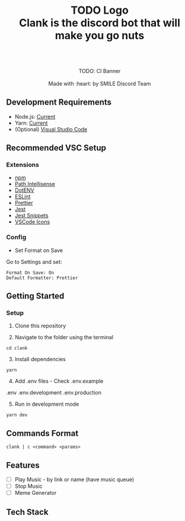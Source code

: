 <h1 align="center">
  TODO Logo
  <br>
    Clank is the discord bot that will make you go nuts
  <br>
  <br>
</h1>

<p align="center">
  <br>
  TODO: CI Banner
  <br>
  <br>
  Made with :heart: by SMILE Discord Team
</p>

## Development Requirements

- Node.js: [Current](https://nodejs.org/en/)
- Yarn: [Current](https://classic.yarnpkg.com/lang/en/docs/install)
- (Optional) [Visual Studio Code](https://code.visualstudio.com/)

## Recommended VSC Setup

### Extensions

- [npm](https://marketplace.visualstudio.com/items?itemName=eg2.vscode-npm-script)
- [Path Intellisense](https://marketplace.visualstudio.com/items?itemName=christian-kohler.path-intellisense)
- [DotENV](https://marketplace.visualstudio.com/items?itemName=mikestead.dotenv)
- [ESLint](https://marketplace.visualstudio.com/items?itemName=dbaeumer.vscode-eslint)
- [Prettier](https://marketplace.visualstudio.com/items?itemName=esbenp.prettier-vscode)
- [Jest](https://marketplace.visualstudio.com/items?itemName=Orta.vscode-jest)
- [Jest Snippets](https://marketplace.visualstudio.com/items?itemName=andys8.jest-snippets)
- [VSCode Icons](https://marketplace.visualstudio.com/items?itemName=vscode-icons-team.vscode-icons)

### Config

- Set Format on Save

Go to Settings and set:

```
Format On Save: On
Default Formatter: Prettier
```

## Getting Started

### Setup

1. Clone this repository

2. Navigate to the folder using the terminal

```
cd clank
```

3. Install dependencies

```
yarn
```

4. Add .env files - Check .env.example

.env
.env.development
.env.production

5. Run in development mode

```
yarn dev
```

## Commands Format

```
clank | c <command> <params>
```

## Features

- [ ] Play Music - by link or name (have music queue)
- [ ] Stop Music
- [ ] Meme Generator

## Tech Stack
